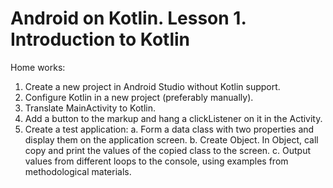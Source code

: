 # Android on Kotlin. Lesson 1. Introduction to Kotlin

Home works:
1. Create a new project in Android Studio without Kotlin support.
2. Configure Kotlin in a new project (preferably manually).
3. Translate MainActivity to Kotlin.
4. Add a button to the markup and hang a clickListener on it in the Activity.
5. Create a test application:
a. Form a data class with two properties and display them on the application screen.
b. Create Object. In Object, call copy and print the values of the copied class to the screen.
c. Output values from different loops to the console, using examples from methodological materials.
